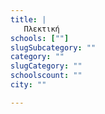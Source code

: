 ```yaml
---
title: |
   Πλεκτική
schools: [""]
slugSubcategory: ""
category: ""
slugCategory: ""
schoolscount: ""
city: ""

---
```


